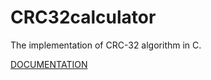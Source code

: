 # CRC32calculator
The implementation of CRC-32 algorithm in C.

[DOCUMENTATION](https://trongphuongpro.github.io/libcrc32/files.html)